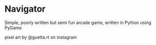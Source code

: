 # Navigator

Simple, poorly written but semi fun arcade game, written in Python using PyGame

pixel art by @guetta.rt on instagram

  
        
